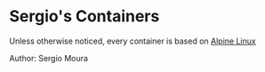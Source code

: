 # Sergio's Containers

Unless otherwise noticed, every container is based on [Alpine Linux](https://alpinelinux.org)

Author: Sergio Moura
